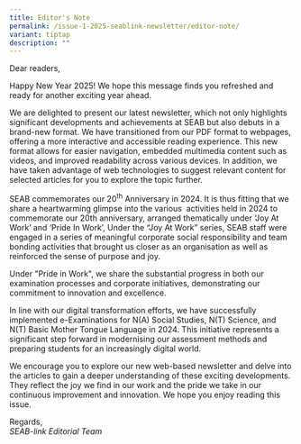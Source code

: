 ```yaml
---
title: Editor's Note
permalink: /issue-1-2025-seablink-newsletter/editor-note/
variant: tiptap
description: ""
---
```

<p>Dear readers,&nbsp;</p>
<p>Happy New Year 2025! We hope this message finds you refreshed and ready
for another exciting year ahead.&nbsp;</p>
<p>We are delighted to present our latest newsletter, which not only highlights
significant developments and achievements at SEAB but also debuts in a
brand-new format. We have transitioned from our PDF format to webpages,
offering a more interactive and accessible reading experience. This new
format allows for easier navigation, embedded multimedia content such as
videos, and improved readability across various devices. In addition, we
have taken advantage of web technologies to suggest relevant content for
selected articles for you to explore the topic further.&nbsp;&nbsp;</p>
<p>SEAB commemorates our 20<sup>th</sup> Anniversary in 2024. It is thus fitting
that we share a heartwarming glimpse into the various&nbsp; activities
held in 2024 to commemorate our 20th anniversary, arranged thematically
under ‘Joy At Work’ and ‘Pride In Work’, Under the “Joy At Work” series,
SEAB staff were engaged in a series of meaningful corporate social responsibility
and team bonding activities that brought us closer as an organisation as
well as reinforced the sense of purpose and joy.&nbsp;</p>
<p>Under "Pride in Work", we share the substantial progress in both our examination
processes and corporate initiatives, demonstrating our commitment to innovation
and excellence.&nbsp;</p>
<p>In line with our digital transformation efforts, we have successfully
implemented e-Examinations for N(A) Social Studies, N(T) Science, and N(T)
Basic Mother Tongue Language in 2024. This initiative represents a significant
step forward in modernising our assessment methods and preparing students
for an increasingly digital world.&nbsp;</p>
<p>We encourage you to explore our new web-based newsletter and delve into
the articles to gain a deeper understanding of these exciting developments.
They reflect the joy we find in our work and the pride we take in our continuous
improvement and innovation. We hope you enjoy reading this issue.&nbsp;</p>
<p>Regards, &nbsp;
<br><em>SEAB-link Editorial Team</em>
</p>